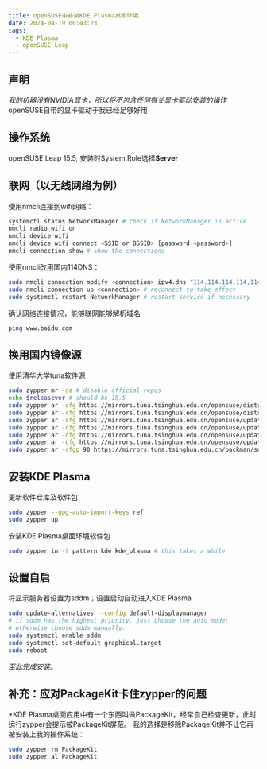 ```yaml
---
title: openSUSE中补装KDE Plasma桌面环境
date: 2024-04-19 00:43:23
tags:
  - KDE Plasma
  - openSUSE Leap
---
```


## 声明
*我的机器没有NVIDIA显卡，所以将不包含任何有关显卡驱动安装的操作*  
openSUSE自带的显卡驱动于我已经足够好用

## 操作系统
openSUSE Leap 15.5, 安装时System Role选择**Server**

## 联网（以无线网络为例）
使用nmcli连接到wifi网络：
```bash
systemctl status NetworkManager # check if NetworkManager is active
nmcli radio wifi on
nmcli device wifi
nmcli device wifi connect <SSID or BSSID> [password <password>]
nmcli connection show # show the connections
```

使用nmcli改用国内114DNS：
```bash
sudo nmcli connection modify <connection> ipv4.dns "114.114.114.114,114.114.115.115"
sudo nmcli connection up <connection> # reconnect to take effect
sudo systemctl restart NetworkManager # restart service if necessary
```

确认网络连接情况，能够联网能够解析域名
```bash
ping www.baidu.com
```

## 换用国内镜像源
使用清华大学tuna软件源
```bash
sudo zypper mr -da # disable official repos
echo $releasever # should be 15.5
sudo zypper ar -cfg https://mirrors.tuna.tsinghua.edu.cn/opensuse/distribution/leap/$releasever/repo/oss/ mirror-oss
sudo zypper ar -cfg https://mirrors.tuna.tsinghua.edu.cn/opensuse/distribution/leap/$releasever/repo/non-oss/ mirror-non-oss
sudo zypper ar -cfg https://mirrors.tuna.tsinghua.edu.cn/opensuse/update/leap/$releasever/oss/ mirror-update
sudo zypper ar -cfg https://mirrors.tuna.tsinghua.edu.cn/opensuse/update/leap/$releasever/non-oss/ mirror-update-non-oss
sudo zypper ar -cfg https://mirrors.tuna.tsinghua.edu.cn/opensuse/update/leap/$releasever/sle/ mirror-sle-update
sudo zypper ar -cfg https://mirrors.tuna.tsinghua.edu.cn/opensuse/update/leap/$releasever/backports/ mirror-backports-update
sudo zypper ar -cfgp 90 https://mirrors.tuna.tsinghua.edu.cn/packman/suse/openSUSE_Leap_$releasever/ mirror-packman
```

## 安装KDE Plasma
更新软件仓库及软件包
```bash
sudo zypper --gpg-auto-import-keys ref
sudo zypper up
```

安装KDE Plasma桌面环境软件包
```bash
sudo zypper in -t pattern kde kde_plasma # this takes a while
```

## 设置自启
将显示服务器设置为sddm；设置启动自动进入KDE Plasma
```bash
sudo update-alternatives --config default-displaymanager
# if sddm has the highest priority, just choose the auto mode;
# otherwise choose sddm manually.
sudo systemctl enable sddm
sudo systemctl set-default graphical.target 
sudo reboot
```

*至此完成安装。*

## 补充：应对PackageKit卡住zypper的问题
\*KDE Plasma桌面应用中有一个东西叫做PackageKit，经常自己检查更新，此时运行zypper会提示被PackageKit屏蔽。
我的选择是移除PackageKit并不让它再被安装上我的操作系统：
```bash
sudo zypper rm PackageKit
sudo zypper al PackageKit
```

